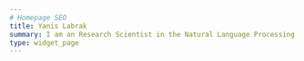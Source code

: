 ```yaml
---
# Homepage SEO
title: Yanis Labrak
summary: I am an Research Scientist in the Natural Language Processing department at the University of Avignon, France. I also spend one day a week as a Technology Transfer Specialist at Zenidoc. Most of my recent research are concentrated on machine learning methods and more specially on unstructured data processing to solve healthcare issues.
type: widget_page
---
```

